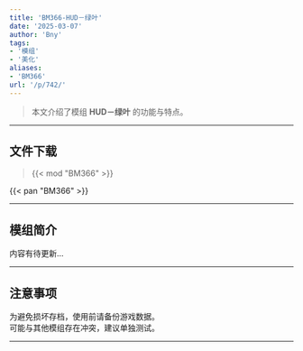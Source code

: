 ```yaml
---
title: 'BM366-HUD－绿叶'
date: '2025-03-07'
author: 'Bny'
tags:
- '模组'
- '美化'
aliases:
- 'BM366'
url: '/p/742/'
---
```


> 本文介绍了模组 **HUD－绿叶** 的功能与特点。

---

## 文件下载  

> {{< mod "BM366" >}}  

{{< pan "BM366" >}}  

---

## 模组简介

>  
内容有待更新...  

---

## 注意事项

>  
为避免损坏存档，使用前请备份游戏数据。  
可能与其他模组存在冲突，建议单独测试。  

---


